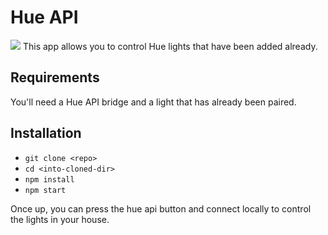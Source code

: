 # Hue API
<img src="https://imgur.com/a/ZRQEjUF">
This app allows you to control Hue lights that have been added already.

## Requirements
You'll need a Hue API bridge and a light that has already been paired.

## Installation
* `git clone <repo>`
* `cd <into-cloned-dir>`
* `npm install`
* `npm start`

Once up, you can press the hue api button and connect locally to control the lights in your house.